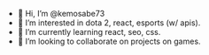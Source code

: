 - 👋 Hi, I’m @kemosabe73
- 👀 I’m interested in dota 2, react, esports (w/ apis).
- 🌱 I’m currently learning react, seo, css.
- 💞️ I’m looking to collaborate on projects on games.

<!---
kemosabe73/kemosabe73 is a ✨ special ✨ repository because its `README.md` (this file) appears on your GitHub profile.
You can click the Preview link to take a look at your changes.
--->
